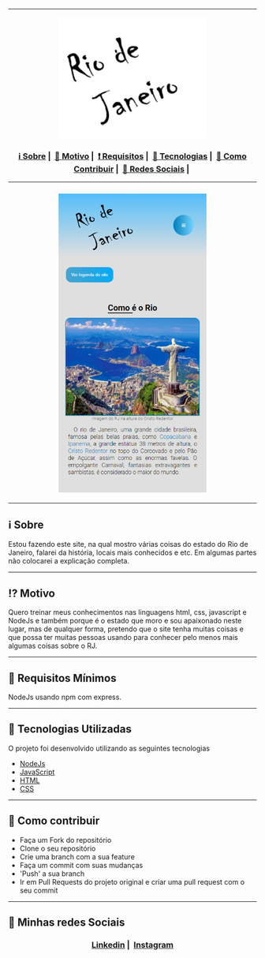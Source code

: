 
___


<p align="center">
  <img src="./public/assets/logo.png" width="300" heigth="300">
</p>


<h3 align="center">
  <a href="#information_source-sobre">ℹ Sobre</a>&nbsp;|&nbsp;
  <a href="#interrobang-motivo">💜 Motivo</a>&nbsp;|&nbsp;
  <a href="#seedling-requisitos-mínimos">❗ Requisitos</a>&nbsp;|&nbsp;
  <a href="#rocket-tecnologias-utilizadas">🚀 Tecnologias</a>&nbsp;|&nbsp;
  <a href="#link-como-contribuir">🔗 Como Contribuir</a>&nbsp;|&nbsp;
  <a href="#iphone-minhas-redes-sociais">📱 Redes Sociais</a>&nbsp;|&nbsp;

</h3>

___

<h3 align="center">
  <img src="./public/assets/printsite2.png" width="300" heigth="300">
</h3>

___

## :information_source: Sobre

Estou fazendo este site, na qual mostro várias coisas do estado do Rio de Janeiro, falarei da história, locais mais conhecidos e etc. Em algumas partes não colocarei a explicação completa.

___

## :interrobang: Motivo

Quero treinar meus conhecimentos nas linguagens html, css, javascript e NodeJs e também porque é o estado que moro e sou apaixonado neste lugar, mas de qualquer forma, pretendo que o site tenha muitas coisas e que possa ter muitas pessoas usando para conhecer pelo menos mais algumas coisas sobre o RJ.

___

## :seedling: Requisitos Mínimos

NodeJs usando npm com express.

___

## :rocket: Tecnologias Utilizadas 

O projeto foi desenvolvido utilizando as seguintes tecnologias

- <a href=""> NodeJs </a>
- <a href=""> JavaScript </a>
- <a href=""> HTML </a>
- <a href=""> CSS </a>

___

## :link: Como contribuir 

- Faça um Fork do repositório
- Clone o seu repositório
- Crie uma branch com a sua feature
- Faça um commit com suas mudanças
- 'Push' a sua branch
- Ir em Pull Requests do projeto original e criar uma pull request com o seu commit
___

## :iphone: Minhas redes Sociais

<h3 align="center">

  <a href="https://www.linkedin.com/in/tiagogoncalves200428/">Linkedin</a>&nbsp;|&nbsp;
  <a href="https://www.instagram.com/tg001_xx/?hl=pt-br">Instagram</a>
</h3>
